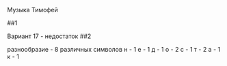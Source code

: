 Музыка Тимофей 

##1

Вариант 17 - недостаток
##2

разнообразие - 8 различных символов
н - 1
е - 1
д - 1
о - 2
с - 1
т - 2
а - 1
к - 1
